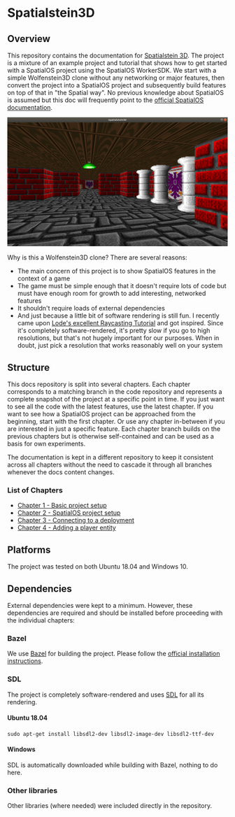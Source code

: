 # Spatialstein3D
## Overview
This repository contains the documentation for [Spatialstein 3D](https://github.com/improbable-andreaskrugersen/spatialstein3d). The project is a mixture of an example project and tutorial that shows how to get started with a SpatialOS project using the SpatialOS WorkerSDK. We start with a simple Wolfenstein3D clone without any networking or major features, then convert the project into a SpatialOS project and subsequently build features on top of that in "the Spatial way". No previous knowledge about SpatialOS is assumed but this doc will frequently point to the [official SpatialOS documentation](https://documentation.improbable.io).

![Game View](images/Spatialstein3D.png)

Why is this a Wolfenstein3D clone? There are several reasons:
- The main concern of this project is to show SpatialOS features in the context of a game
- The game must be simple enough that it doesn't require lots of code but must have enough room for growth to add interesting, networked features
- It shouldn't require loads of external dependencies
- And just because a little bit of software rendering is still fun. I recently came upon [Lode's excellent Raycasting Tutorial](https://lodev.org/cgtutor/raycasting.html) and got inspired. Since it's completely software-rendered, it's pretty slow if you go to high resolutions, but that's not hugely important for our purposes. When in doubt, just pick a resolution that works reasonably well on your system

## Structure
This docs repository is split into several chapters. Each chapter corresponds to a matching branch in the code repository and represents a complete snapshot of the project at a specific point in time. If you just want to see all the code with the latest features, use the latest chapter. If you want to see how a SpatialOS project can be approached from the beginning, start with the first chapter. Or use any chapter in-between if you are interested in just a specific feature. Each chapter branch builds on the previous chapters but is otherwise self-contained and can be used as a basis for own experiments.

The documentation is kept in a different repository to keep it consistent across all chapters without the need to cascade it through all branches whenever the docs content changes.

### List of Chapters
- [Chapter 1 - Basic project setup](chapter1.md)
- [Chapter 2 - SpatialOS project setup](chapter2.md)
- [Chapter 3 - Connecting to a deployment](chapter3.md)
- [Chapter 4 - Adding a player entity](chapter4.md)

## Platforms
The project was tested on both Ubuntu 18.04 and Windows 10.

## Dependencies
External dependencies were kept to a minimum. However, these dependencies are required and should be installed before proceeding with the individual chapters:

### Bazel
We use [Bazel](https://bazel.build/) for building the project. Please follow the [official installation instructions](https://docs.bazel.build/versions/master/install.html).

### SDL
The project is completely software-rendered and uses [SDL](https://www.libsdl.org/) for all its rendering.

#### Ubuntu 18.04

`sudo apt-get install libsdl2-dev libsdl2-image-dev libsdl2-ttf-dev`

#### Windows

SDL is automatically downloaded while building with Bazel, nothing to do here.

### Other libraries
Other libraries (where needed) were included directly in the repository.
